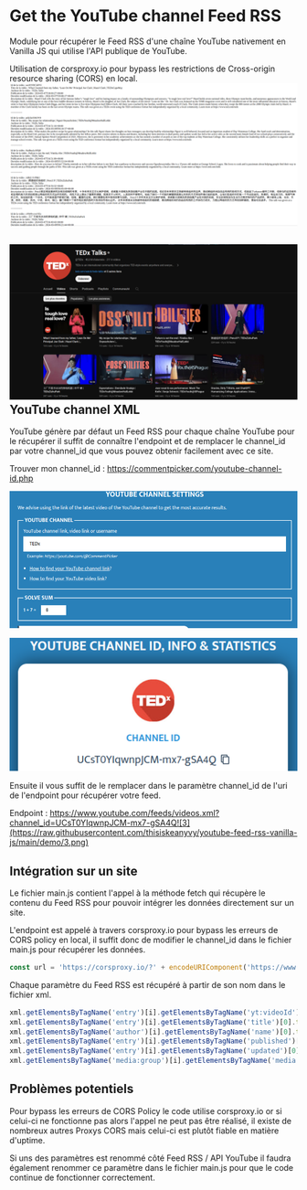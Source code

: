 # Get the YouTube channel Feed RSS
Module pour récupérer le Feed RSS d'une chaîne YouTube nativement en Vanilla JS qui utilise l'API publique de YouTube.

Utilisation de corsproxy.io pour bypass les restrictions de Cross-origin resource sharing (CORS) en local.![1](https://raw.githubusercontent.com/thisiskeanyvy/youtube-feed-rss-vanilla-js/main/demo/1.png)

## ![2](https://raw.githubusercontent.com/thisiskeanyvy/youtube-feed-rss-vanilla-js/main/demo/2.png)YouTube channel XML

YouTube génère par défaut un Feed RSS pour chaque chaîne YouTube pour le récupérer il suffit de connaître l'endpoint et de remplacer le channel_id par votre channel_id que vous pouvez obtenir facilement avec ce site.

Trouver mon channel_id : https://commentpicker.com/youtube-channel-id.php

![4](https://raw.githubusercontent.com/thisiskeanyvy/youtube-feed-rss-vanilla-js/main/demo/4.png)

![5](https://raw.githubusercontent.com/thisiskeanyvy/youtube-feed-rss-vanilla-js/main/demo/5.png)

Ensuite il vous suffit de le remplacer dans le paramètre channel_id de l'uri de l'endpoint pour récupérer votre feed.

Endpoint : https://www.youtube.com/feeds/videos.xml?channel_id=UCsT0YIqwnpJCM-mx7-gSA4Q![3](https://raw.githubusercontent.com/thisiskeanyvy/youtube-feed-rss-vanilla-js/main/demo/3.png)

## Intégration sur un site

Le fichier main.js contient l'appel à la méthode fetch qui récupère le contenu du Feed RSS pour pouvoir intégrer les données directement sur un site.

L'endpoint est appelé à travers corsproxy.io pour bypass les erreurs de CORS policy en local, il suffit donc de modifier le channel_id dans le fichier main.js pour récupérer les données.

```javascript
const url = 'https://corsproxy.io/?' + encodeURIComponent('https://www.youtube.com/feeds/videos.xml?channel_id=UCsT0YIqwnpJCM-mx7-gSA4Q');
```

Chaque paramètre du Feed RSS est récupéré à partir de son nom dans le fichier xml.

```javascript
xml.getElementsByTagName('entry')[i].getElementsByTagName('yt:videoId')[0].textContent; //id de vidéo
xml.getElementsByTagName('entry')[i].getElementsByTagName('title')[0].textContent; //titre de vidéo
xml.getElementsByTagName('author')[i].getElementsByTagName('name')[0].textContent; //auteur de la vidéo
xml.getElementsByTagName('entry')[i].getElementsByTagName('published')[0].textContent; //date de publication de la vidéo
xml.getElementsByTagName('entry')[i].getElementsByTagName('updated')[0].textContent; //date de modification de la vidéo
xml.getElementsByTagName('media:group')[i].getElementsByTagName('media:description')[0].textContent; //description
```

## Problèmes potentiels

Pour bypass les erreurs de CORS Policy le code utilise corsproxy.io or si celui-ci ne fonctionne pas alors l'appel ne peut pas être réalisé, il existe de nombreux autres Proxys CORS mais celui-ci est plutôt fiable en matière d'uptime.

Si uns des paramètres est renommé côté Feed RSS / API YouTube il faudra également renommer ce paramètre dans le fichier main.js pour que le code continue de fonctionner correctement.
